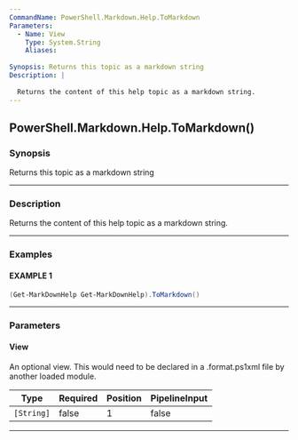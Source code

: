 ```yaml
---
CommandName: PowerShell.Markdown.Help.ToMarkdown
Parameters: 
  - Name: View
    Type: System.String
    Aliases: 
    
Synopsis: Returns this topic as a markdown string
Description: |
  
  Returns the content of this help topic as a markdown string.
---
```



PowerShell.Markdown.Help.ToMarkdown()
-------------------------------------




### Synopsis
Returns this topic as a markdown string



---


### Description

Returns the content of this help topic as a markdown string.



---


### Examples
#### EXAMPLE 1
```PowerShell
(Get-MarkDownHelp Get-MarkDownHelp).ToMarkdown()
```



---


### Parameters
#### **View**

An optional view.
This would need to be declared in a .format.ps1xml file by another loaded module.






|Type      |Required|Position|PipelineInput|
|----------|--------|--------|-------------|
|`[String]`|false   |1       |false        |





---
